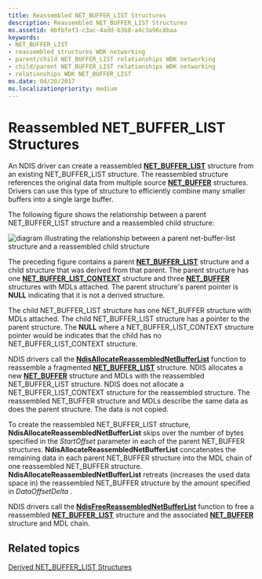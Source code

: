 ```yaml
---
title: Reassembled NET_BUFFER_LIST Structures
description: Reassembled NET_BUFFER_LIST Structures
ms.assetid: 0bfbfef3-c3ac-4add-b3b8-a4c3a96c8baa
keywords:
- NET_BUFFER_LIST
- reassembled structures WDK networking
- parent/child NET_BUFFER_LIST relationships WDK networking
- child/parent NET_BUFFER_LIST relationships WDK networking
- relationships WDK NET_BUFFER_LIST
ms.date: 04/20/2017
ms.localizationpriority: medium
---
```


# Reassembled NET\_BUFFER\_LIST Structures





An NDIS driver can create a reassembled [**NET\_BUFFER\_LIST**](https://docs.microsoft.com/windows-hardware/drivers/ddi/content/ndis/ns-ndis-_net_buffer_list) structure from an existing NET\_BUFFER\_LIST structure. The reassembled structure references the original data from multiple source [**NET\_BUFFER**](https://docs.microsoft.com/windows-hardware/drivers/ddi/content/ndis/ns-ndis-_net_buffer) structures. Drivers can use this type of structure to efficiently combine many smaller buffers into a single large buffer.

The following figure shows the relationship between a parent NET\_BUFFER\_LIST structure and a reassembled child structure:

![diagram illustrating the relationship between a parent net\-buffer\-list structure and a reassembled child structure ](images/netbufferlistreassembled.png)

The preceding figure contains a parent [**NET\_BUFFER\_LIST**](https://docs.microsoft.com/windows-hardware/drivers/ddi/content/ndis/ns-ndis-_net_buffer_list) structure and a child structure that was derived from that parent. The parent structure has one [**NET\_BUFFER\_LIST\_CONTEXT**](https://docs.microsoft.com/windows-hardware/drivers/ddi/content/ndis/ns-ndis-_net_buffer_list_context) structure and three [**NET\_BUFFER**](https://docs.microsoft.com/windows-hardware/drivers/ddi/content/ndis/ns-ndis-_net_buffer) structures with MDLs attached. The parent structure's parent pointer is **NULL** indicating that it is not a derived structure.

The child NET\_BUFFER\_LIST structure has one NET\_BUFFER structure with MDLs attached. The child NET\_BUFFER\_LIST structure has a pointer to the parent structure. The **NULL** where a NET\_BUFFER\_LIST\_CONTEXT structure pointer would be indicates that the child has no NET\_BUFFER\_LIST\_CONTEXT structure.

NDIS drivers call the [**NdisAllocateReassembledNetBufferList**](https://docs.microsoft.com/windows-hardware/drivers/ddi/content/ndis/nf-ndis-ndisallocatereassemblednetbufferlist) function to reassemble a fragmented [**NET\_BUFFER\_LIST**](https://docs.microsoft.com/windows-hardware/drivers/ddi/content/ndis/ns-ndis-_net_buffer_list) structure. NDIS allocates a new [**NET\_BUFFER**](https://docs.microsoft.com/windows-hardware/drivers/ddi/content/ndis/ns-ndis-_net_buffer) structure and MDLs with the reassembled NET\_BUFFER\_LIST structure. NDIS does not allocate a NET\_BUFFER\_LIST\_CONTEXT structure for the reassembled structure. The reassembled NET\_BUFFER structure and MDLs describe the same data as does the parent structure. The data is not copied.

To create the reassembled NET\_BUFFER\_LIST structure, **NdisAllocateReassembledNetBufferList** skips over the number of bytes specified in the *StartOffset* parameter in each of the parent NET\_BUFFER structures. **NdisAllocateReassembledNetBufferList** concatenates the remaining data in each parent NET\_BUFFER structure into the MDL chain of one reassembled NET\_BUFFER structure. **NdisAllocateReassembledNetBufferList** retreats (increases the used data space in) the reassembled NET\_BUFFER structure by the amount specified in *DataOffsetDelta* .

NDIS drivers call the [**NdisFreeReassembledNetBufferList**](https://docs.microsoft.com/windows-hardware/drivers/ddi/content/ndis/nf-ndis-ndisfreereassemblednetbufferlist) function to free a reassembled [**NET\_BUFFER\_LIST**](https://docs.microsoft.com/windows-hardware/drivers/ddi/content/ndis/ns-ndis-_net_buffer_list) structure and the associated [**NET\_BUFFER**](https://docs.microsoft.com/windows-hardware/drivers/ddi/content/ndis/ns-ndis-_net_buffer) structure and MDL chain.

## Related topics


[Derived NET\_BUFFER\_LIST Structures](derived-net-buffer-list-structures.md)

 

 






